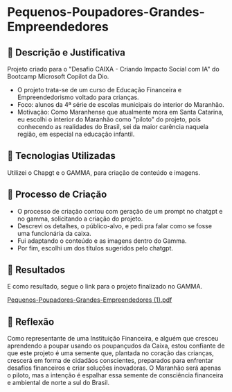 # Pequenos-Poupadores-Grandes-Empreendedores

## 📒 Descrição e Justificativa
Projeto criado para o "Desafio CAIXA - Criando Impacto Social com IA" do Bootcamp Microsoft Copilot da Dio. 
- O projeto trata-se de um curso de Educação Financeira e Empreendedorismo voltado para crianças.
- Foco: alunos da 4ª série de escolas municipais do interior do Maranhão.
- Motivação: Como Maranhense que atualmente mora em Santa Catarina, eu escolhi o interior do Maranhão como "piloto" do projeto, pois conhecendo as realidades do Brasil, sei da maior carência naquela região, em especial na educação infantil.


## 🤖 Tecnologias Utilizadas

Utilizei o Chapgt e o GAMMA, para criação de conteúdo e imagens. 


## 🧐 Processo de Criação
- O processo de criação contou com geração de um prompt no chatgpt e no gamma, solicitando a criação do projeto.
- Descrevi os detalhes, o público-alvo, e pedi pra falar como se fosse uma funcionária da caixa.
- Fui adaptando o conteúdo e as imagens dentro do Gamma.
- Por fim, escolhi um dos títulos sugeridos pelo chatgpt.


## 🚀 Resultados
 E como resultado, segue o link para o projeto finalizado no GAMMA.
 
[Pequenos-Poupadores-Grandes-Empreendedores (1).pdf](https://github.com/user-attachments/files/18468910/Pequenos-Poupadores-Grandes-Empreendedores.1.pdf)


## 💭 Reflexão 

Como representante de uma Instituição Financeira, e alguém que cresceu aprendendo a poupar usando os poupançudos da Caixa, estou confiante de que este projeto é uma semente que, plantada no coração das crianças, crescerá em forma de cidadãos conscientes, preparados para enfrentar desafios financeiros e criar soluções inovadoras.
O Maranhão será apenas o piloto, mas a intenção é espalhar essa semente de consciência financeira e ambiental de norte a sul do Brasil. 
